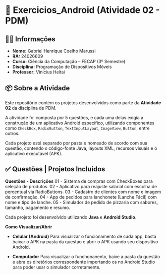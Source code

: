 # 📱 Exercicios_Android (Atividade 02 - PDM)

## 👨‍🎓 Informações

- **Nome:** Gabriel Henrique Coelho Marussi
- **RA:** 24026609  
- **Curso:** Ciência da Computação – FECAP (3º Semestre)  
- **Disciplina:** Programação de Dispositivos Móveis
- **Professor:** Vinicius Heltai  

## 📦 Sobre a Atividade

Este repositório contém os projetos desenvolvidos como parte da **Atividade 02** da disciplina de PDM.

A atividade foi composta por 5 questões, e cada uma delas exigia a construção de um aplicativo Android específico, utilizando componentes como `CheckBox`, `RadioButton`, `TextInputLayout`, `ImageView`, `Button`, entre outros.

Cada projeto está separado por pasta e nomeado de acordo com sua questão, contendo o código-fonte Java, layouts XML, recursos visuais e o aplicativo executável (APK).

## ✅ Questões | Projetos Incluídos

**Questões - Descrições**
01 - Sistema de compras com CheckBoxes para seleção de produtos.
02 - Aplicativo para reajuste salarial com escolha de percentual via RadioButtons.
03 - Cadastro de clientes com nome e imagem de confirmação.
04 - App de pedidos para lanchonete (Lanche Fácil) com nome e tipo de lanche.
05 - Simulador de pedido de pizzaria com sabores, tamanho, pagamento e resumo.

Cada projeto foi desenvolvido utilizando **Java** e **Android Studio**.

**Como Visualizar/Abrir**

- **Celular (Android)**
Para visualizar o funcionamento de cada app, basta baixar o APK na pasta da questao e abrir o APK usando seu dispositivo Android. 

- **Computador**
Para visualizar o funchonanento, baixe a pasta da questão e abra os diretórios correspondente importando os no Android Studio para poder usar o simulador corretamente.
